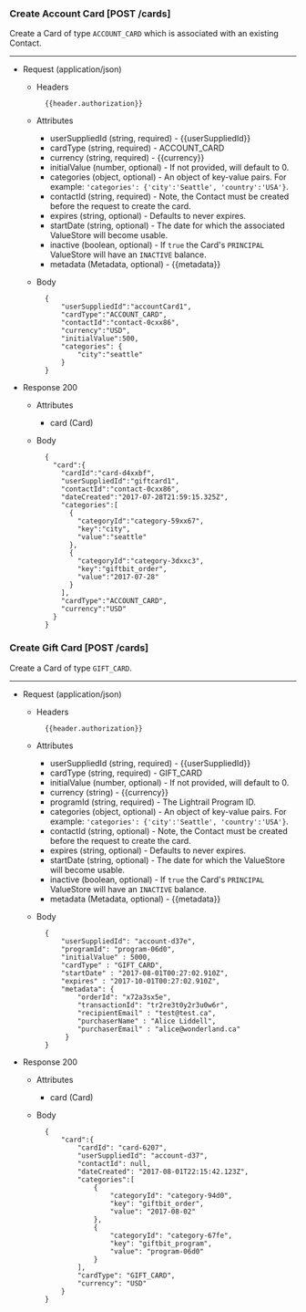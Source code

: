 ### Create Account Card [POST /cards]
Create a Card of type `ACCOUNT_CARD` which is associated with an existing Contact.

---
+ Request (application/json)
    + Headers
    
            {{header.authorization}}
            
    + Attributes 
        + userSuppliedId (string, required) - {{userSuppliedId}}
        + cardType (string, required) - ACCOUNT_CARD
        + currency (string, required) - {{currency}}
        + initialValue (number, optional) - If not provided, will default to 0.
        + categories (object, optional) - An object of key-value pairs. For example: `'categories': {'city':'Seattle', 'country':'USA'}`.
        + contactId (string, required) - Note, the Contact must be created before the request to create the card.
        + expires (string, optional) - Defaults to never expires.
        + startDate (string, optional) - The date for which the associated ValueStore will become usable.
        + inactive (boolean, optional) - If `true` the Card's `PRINCIPAL` ValueStore will have an `INACTIVE` balance.
        + metadata (Metadata, optional) - {{metadata}}
        
    + Body
    
            {
                "userSuppliedId":"accountCard1",
                "cardType":"ACCOUNT_CARD",
                "contactId":"contact-0cxx86",
                "currency":"USD",
                "initialValue":500,
                "categories": {
                    "city":"seattle"
                }
            }
        
+ Response 200
    + Attributes
        + card (Card)
        
    + Body

            {
              "card":{
                "cardId":"card-d4xxbf",
                "userSuppliedId":"giftcard1",
                "contactId":"contact-0cxx86",
                "dateCreated":"2017-07-28T21:59:15.325Z",
                "categories":[
                  {
                    "categoryId":"category-59xx67",
                    "key":"city",
                    "value":"seattle"
                  },
                  {
                    "categoryId":"category-3dxxc3",
                    "key":"giftbit_order",
                    "value":"2017-07-28"
                  }
                ],
                "cardType":"ACCOUNT_CARD",
                "currency":"USD"
              }
            }
            

### Create Gift Card [POST /cards]
Create a Card of type `GIFT_CARD`.

---
+ Request (application/json)

    + Headers

            {{header.authorization}}
            
    + Attributes 
        + userSuppliedId (string, required) - {{userSuppliedId}}
        + cardType (string, required) - GIFT_CARD
        + initialValue (number, optional) - If not provided, will default to 0.
        + currency (string) - {{currency}}
        + programId (string, required) - The Lightrail Program ID.
        + categories (object, optional) - An object of key-value pairs. For example: `'categories': {'city':'Seattle', 'country':'USA'}`.
        + contactId (string, optional) - Note, the Contact must be created before the request to create the card.
        + expires (string, optional) - Defaults to never expires.
        + startDate (string, optional) - The date for which the ValueStore will become usable.
        + inactive (boolean, optional) - If `true` the Card's `PRINCIPAL` ValueStore will have an `INACTIVE` balance.
        + metadata (Metadata, optional) - {{metadata}}

    + Body
    
            {
                "userSuppliedId": "account-d37e",
                "programId": "program-06d0",
                "initialValue" : 5000,
                "cardType" : "GIFT_CARD",
                "startDate" : "2017-08-01T00:27:02.910Z",
                "expires" : "2017-10-01T00:27:02.910Z", 
                "metadata": {
                    "orderId": "x72a3sx5e",
                    "transactionId": "tr2re3t0y2r3u0w6r",
                    "recipientEmail" : "test@test.ca",
                    "purchaserName" : "Alice Liddell",
                    "purchaserEmail" : "alice@wonderland.ca"
                 }
            }
        
+ Response 200
    + Attributes
        + card (Card)
        
    + Body

            {
                "card":{
                    "cardId": "card-6207",
                    "userSuppliedId": "account-d37",
                    "contactId": null,
                    "dateCreated": "2017-08-01T22:15:42.123Z",
                    "categories":[
                        {
                            "categoryId": "category-94d0",
                            "key": "giftbit_order",
                            "value": "2017-08-02"
                        },
                        {
                            "categoryId": "category-67fe",
                            "key": "giftbit_program",
                            "value": "program-06d0"
                        }
                    ],
                    "cardType": "GIFT_CARD",
                    "currency": "USD"
                }
            }

